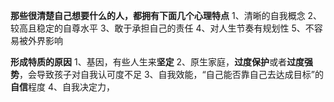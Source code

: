 **那些很清楚自己想要什么的人，都拥有下面几个心理特点**
1、清晰的自我概念
2、较高且稳定的自尊水平
3、敢于承担自己的责任
4、对人生节奏有规划性
5、不容易被外界影响

**形成特质的原因**
1、基因，有些人生来**坚定**
2、原生家庭，**过度保护**或者**过度强势**，会导致孩子对自我认可度不足
3、自我效能，“自己能否靠自己去达成目标”的**自信**程度
4、自我决定力，